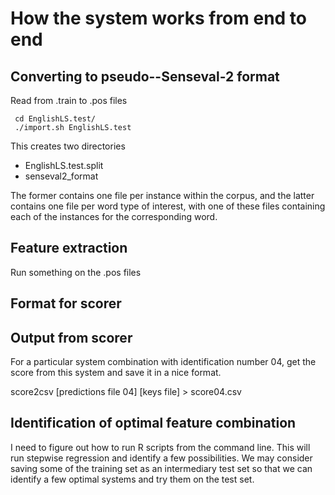 How the system works from end to end
=====================

Converting to pseudo--Senseval-2 format
-------------------------

Read from .train to .pos files

     cd EnglishLS.test/
     ./import.sh EnglishLS.test

This creates two directories
* EnglishLS.test.split
* senseval2_format

The former contains one file per instance within the corpus,
and the latter contains one file per word type of interest,
with one of these files containing each of the instances for
the corresponding word.


Feature extraction
----------------------------
Run something on the .pos files


Format for scorer
------------------------------


Output from scorer
---------------------------
For a particular system combination with identification number 04,
get the score from this system and save it in a nice format.

score2csv [predictions file 04] [keys file] > score04.csv



Identification of optimal feature combination
----------------------------------
I need to figure out how to run R scripts from the command line.
This will run stepwise regression and identify a few possibilities.
We may consider saving some of the training set as an intermediary
test set so that we can identify a few optimal systems and try
them on the test set.
